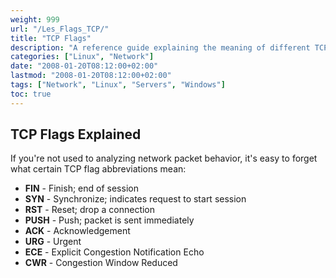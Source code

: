 ```yaml
---
weight: 999
url: "/Les_Flags_TCP/"
title: "TCP Flags"
description: "A reference guide explaining the meaning of different TCP flags used in network communications."
categories: ["Linux", "Network"]
date: "2008-01-20T08:12:00+02:00"
lastmod: "2008-01-20T08:12:00+02:00" 
tags: ["Network", "Linux", "Servers", "Windows"]
toc: true
---
```


## TCP Flags Explained

If you're not used to analyzing network packet behavior, it's easy to forget what certain TCP flag abbreviations mean:

- **FIN** - Finish; end of session
- **SYN** - Synchronize; indicates request to start session
- **RST** - Reset; drop a connection
- **PUSH** - Push; packet is sent immediately
- **ACK** - Acknowledgement
- **URG** - Urgent
- **ECE** - Explicit Congestion Notification Echo
- **CWR** - Congestion Window Reduced
